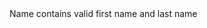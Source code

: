 <?xml version='1.0' encoding='UTF-8'?>
<copyRulesNode inputColumnType="string" ruleType="Validity Rule" ruleTypeLabel="Validity Rule" name="Full Name" elemId="12059711" inputColumn="Input column containing Explanation" code="cp_exp_full_name" type="CopyRule">
	<description>Name contains valid first name and last name</description>
	<ruleExplanationWrapper>
		<ruleExplanationNode description="Name contains unknown word" elemId="12059712" code="NAME_UNKNOWN_WORD"/>
		<ruleExplanationNode description="Initial instead of first name" elemId="12060149" code="NAME_INITIAL_FOUND"/>
		<ruleExplanationNode description="Name contains title" elemId="12060151" code="NAME_TITLE_REMOVED"/>
	</ruleExplanationWrapper>
</copyRulesNode>